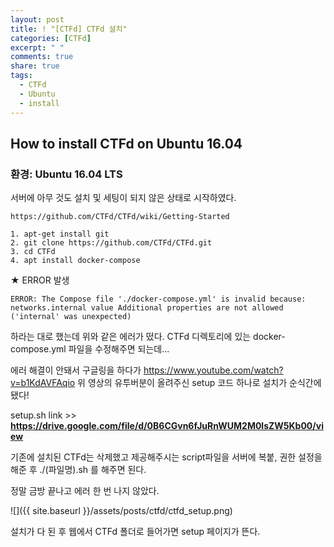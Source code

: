 ```yaml
---
layout: post
title: ! "[CTFd] CTFd 설치"
categories: [CTFd]
excerpt: " "
comments: true
share: true
tags:
  - CTFd
  - Ubuntu
  - install
---
```


## How to install CTFd on Ubuntu 16.04
### 환경: Ubuntu 16.04 LTS
서버에 아무 것도 설치 및 세팅이 되지 않은 상태로 시작하였다.

`https://github.com/CTFd/CTFd/wiki/Getting-Started`

```
1. apt-get install git
2. git clone https://github.com/CTFd/CTFd.git
3. cd CTFd
4. apt install docker-compose
```
★ ERROR 발생
```
ERROR: The Compose file './docker-compose.yml' is invalid because:
networks.internal value Additional properties are not allowed ('internal' was unexpected)
```

하라는 대로 했는데 위와 같은 에러가 떴다.
CTFd 디렉토리에 있는 docker-compose.yml 파일을 수정해주면 되는데...

에러 해결이 안돼서 구글링을 하다가
https://www.youtube.com/watch?v=b1KdAVFAqio
위 영상의 유투버분이 올려주신 setup 코드 하나로 설치가 순식간에 됐다!

setup.sh link >> **https://drive.google.com/file/d/0B6CGvn6fJuRnWUM2M0lsZW5Kb00/view**

기존에 설치된 CTFd는 삭제했고 제공해주시는 script파일을 서버에 복붙, 권한 설정을 해준 후 ./(파일명).sh 를 해주면 된다.

정말 금방 끝나고 에러 한 번 나지 않았다.

![]({{ site.baseurl }}/assets/posts/ctfd/ctfd_setup.png)

설치가 다 된 후 웹에서 CTFd 폴더로 들어가면 setup 페이지가 뜬다. 

